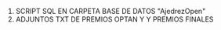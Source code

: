 1. SCRIPT SQL EN CARPETA BASE DE DATOS "AjedrezOpen"
2. ADJUNTOS TXT DE PREMIOS OPTAN Y Y PREMIOS FINALES
